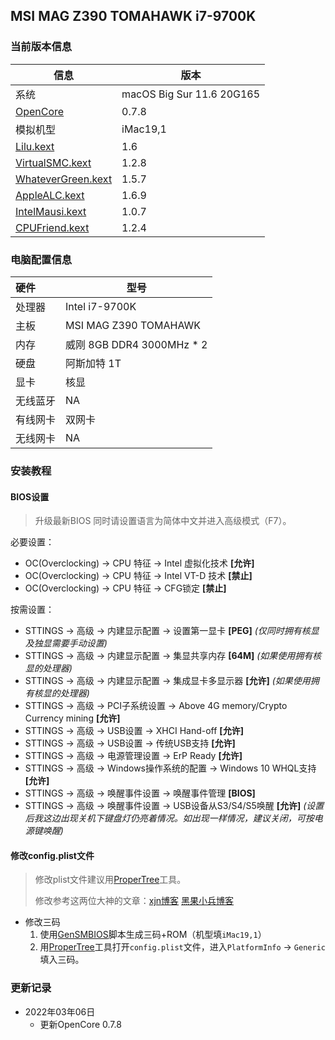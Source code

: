 ## MSI MAG Z390 TOMAHAWK i7-9700K

### 当前版本信息

| 信息                                                         | 版本                   |
| ------------------------------------------------------------ | ---------------------- |
| 系统                                                         | macOS Big Sur 11.6 20G165 |
| [OpenCore](https://github.com/acidanthera/OpenCorePkg/releases) | 0.7.8                  |
| 模拟机型                                                     | iMac19,1               |
| [Lilu.kext](https://github.com/acidanthera/Lilu/releases)    | 1.6                  |
| [VirtualSMC.kext](https://github.com/acidanthera/VirtualSMC/releases) | 1.2.8                  |
| [WhateverGreen.kext](https://github.com/acidanthera/WhateverGreen/releases) | 1.5.7                  |
| [AppleALC.kext](https://github.com/acidanthera/AppleALC/releases) | 1.6.9                  |
| [IntelMausi.kext](https://github.com/acidanthera/IntelMausi/releases) | 1.0.7                  |
| [CPUFriend.kext](https://github.com/acidanthera/CPUFriend)   | 1.2.4                  |

### 电脑配置信息

| 硬件     | 型号                                  |
| :------- | ------------------------------------- |
| 处理器   | Intel i7-9700K                        |
| 主板     | MSI MAG Z390 TOMAHAWK                 |
| 内存     | 威刚 8GB DDR4 3000MHz * 2             |
| 硬盘     | 阿斯加特 1T                           |
| 显卡     | 核显                                  |
| 无线蓝牙 | NA 								   |
| 有线网卡 | 双网卡 							   |
| 无线网卡 | NA 								   |

### 安装教程

#### BIOS设置

> 升级最新BIOS
> 同时请设置语言为简体中文并进入高级模式（F7）。

必要设置：

- OC(Overclocking) -> CPU 特征 -> Intel 虚拟化技术 **[允许]**
- OC(Overclocking) -> CPU 特征 -> Intel VT-D 技术 **[禁止]**
- OC(Overclocking) -> CPU 特征 -> CFG锁定 **[禁止]**

按需设置：

- STTINGS -> 高级 -> 内建显示配置 -> 设置第一显卡 **[PEG]**  *(仅同时拥有核显及独显需要手动设置)*
- STTINGS -> 高级 -> 内建显示配置 -> 集显共享内存 **[64M]** *(如果使用拥有核显的处理器)*
- STTINGS -> 高级 -> 内建显示配置 -> 集成显卡多显示器 **[允许]** *(如果使用拥有核显的处理器)*
- STTINGS -> 高级 -> PCI子系统设置 -> Above 4G memory/Crypto Currency mining **[允许]**
- STTINGS -> 高级 -> USB设置 -> XHCI Hand-off **[允许]**
- STTINGS -> 高级 -> USB设置 -> 传统USB支持 **[允许]**
- STTINGS -> 高级 -> 电源管理设置 -> ErP Ready **[允许]**
- STTINGS -> 高级 -> Windows操作系统的配置 -> Windows 10 WHQL支持 **[允许]**
- STTINGS -> 高级 -> 唤醒事件设置 -> 唤醒事件管理 **[BIOS]**
- STTINGS -> 高级 -> 唤醒事件设置 -> USB设备从S3/S4/S5唤醒 **[允许]** *(设置后我这边出现关机下键盘灯仍亮着情况。如出现一样情况，建议关闭，可按电源键唤醒)*

#### 修改config.plist文件

> 修改plist文件建议用[ProperTree](https://github.com/corpnewt/ProperTree)工具。
>
> 修改参考这两位大神的文章：[xjn博客](https://blog.xjn819.com/?p=543) [黑果小兵博客](https://blog.daliansky.net/OpenCore-BootLoader.html)

- 修改三码
  1. 使用[GenSMBIOS](https://github.com/corpnewt/GenSMBIOS)脚本生成三码+ROM（机型填`iMac19,1`）
  2. 用[ProperTree](https://github.com/corpnewt/ProperTree)工具打开`config.plist`文件，进入`PlatformInfo` -> `Generic ` 填入三码。

### 更新记录

- 2022年03年06日
  - 更新OpenCore 0.7.8